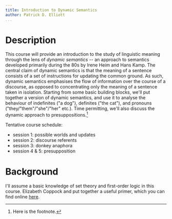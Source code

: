```yaml
---
title: Introduction to Dynamic Semantics 
author: Patrick D. Elliott
...
```

 
# Description

This course will provide an introduction to the study of linguistic meaning through the lens of *dynamic semantics* -- an approach to semantics developed primarily during the 80s by Irene Heim and Hans Kamp. The central claim of dynamic semantics is that the meaning of a sentence consists of a set of instructions for updating the common ground. As such, dynamic semantics emphasises the flow of information over the course of a discourse, as opposed to concentrating only the meaning of a sentence taken in isolation. Starting from some basic building blocks, we'll put together a version of dynamic semantics, and use it to analyse the behaviour of indefinites ("a dog"), definites ("the cat"), and pronouns ("they/"them"/"she"/"her" etc.). Time permitting, we'll also discuss the dynamic approach to presuppositions.[^longnote]

[^longnote]: Here is the footnote.

Tentative course schedule:

 - session 1: possible worlds and updates 
 - session 2: discourse referents 
 - session 3: donkey anaphora
 - session 4 & 5: presupposition
 
# Background

I'll assume a basic knowledge of set theory and first-order logic in this course. Elizabeth Coppock and put together a useful primer, which you can find online [here](http://eecoppock.info/DynamicSemantics/Lectures/logic-2up.pdf).
 
